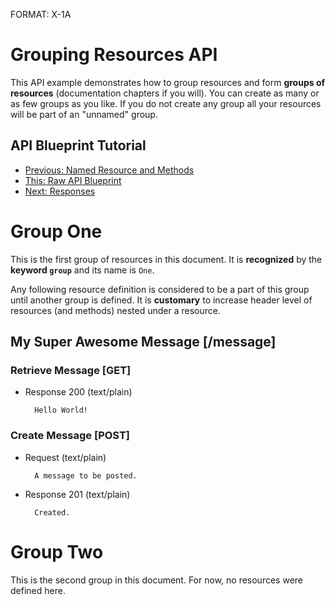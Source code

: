 FORMAT: X-1A

# Grouping Resources API
This API example demonstrates how to group resources and form **groups of resources** (documentation chapters if you will). You can create as many or as few groups as you like. If you do not create any group all your resources will be part of an "unnamed" group.

## API Blueprint Tutorial
+ [Previous: Named Resource and Methods](https://github.com/apiaryio/api-blueprint/blob/master/examples/3.%20Named%20Resource%20and%20Actions.md)
+ [This: Raw API Blueprint](https://raw.github.com/apiaryio/api-blueprint/master/examples/4.%20Grouping%20Resources.md)
+ [Next: Responses](https://github.com/apiaryio/api-blueprint/blob/master/examples/5.%20Responses.md)

# Group One
This is the first group of resources in this document. It is **recognized** by the **keyword `group`** and its name is `One`. 

Any following resource definition is considered to be a part of this group until another group is defined. It is **customary** to increase header level of resources (and methods) nested under a resource.

## My Super Awesome Message [/message]

### Retrieve Message [GET]

+ Response 200 (text/plain)

        Hello World!
        
### Create Message [POST]

+ Request (text/plain)

        A message to be posted.
        
+ Response 201 (text/plain)

        Created.

# Group Two
This is the second group in this document. For now, no resources were defined here.

